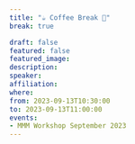 ```yaml
---
title: "☕️ Coffee Break 🥐"
break: true

draft: false
featured: false
featured_image:
description:
speaker:
affiliation:
where:
from: 2023-09-13T10:30:00
to: 2023-09-13T11:00:00
events:
- MMM Workshop September 2023
---
```

